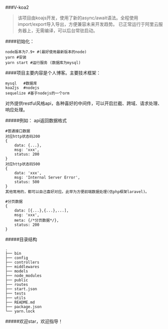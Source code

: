 ###V-koa2

>该项目由koajs开发，使用了新的async/await语法。全程使用import/export导入导出，方便兼容未来开发趋势。
>已正常运行于阿里云服务器上，无需编译，可以后台常驻启动。

####初始化：
    
    node版本为7.9+ #(最好使用最新版本的node)
    yarn #安装
    yarn start #运行服务 (数据库为mysql)


####项目主要内容是个人博客。主要技术框架：

    mysql   #数据库
    koa2js  #nodejs
    sequelize #基于nodejs的一个orm
    
对外提供restful风格api，各种喜好的中间件，可以开启拦截、跨域、请求处理、响应处理。

#####例如：
api返回数据格式
   
    #普通接口数据
    对应http状态码200
    {
        data: {...},
        msg: 'xxx',
        status: 200
    }
    对应http状态码500
    {
        data: 'xxx',
        msg: 'Internal Server Error',
        status: 500
    }
    其他常用的，都可以自己喜好对应。此举为方便前端数据处理(仿php框架laravel)。
    
    #分页数据
    {
        data: [{...},{...},...],
        msg: 'xxx',
        meta: {/*分页数据*/},
        status: 200
    }
    
#####目录结构

    .
    ├── bin
    ├── config
    ├── controllers
    ├── middlewares
    ├── models
    ├── node_modules
    ├── public
    ├── routes
    ├── start.json
    ├── tests
    ├── utils
    ├── README.md
    ├── package.json
    └── yarn.lock

    
#####欢迎star，欢迎指导！

